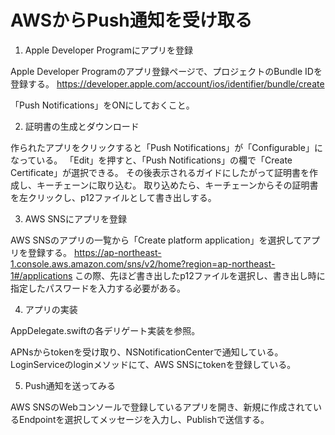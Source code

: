 # AWSからPush通知を受け取る

1. Apple Developer Programにアプリを登録

Apple Developer Programのアプリ登録ページで、プロジェクトのBundle IDを登録する。
https://developer.apple.com/account/ios/identifier/bundle/create

「Push Notifications」をONにしておくこと。

2. 証明書の生成とダウンロード

作られたアプリをクリックすると「Push Notifications」が「Configurable」になっている。
「Edit」を押すと、「Push Notifications」の欄で「Create Certificate」が選択できる。
その後表示されるガイドにしたがって証明書を作成し、キーチェーンに取り込む。
取り込めたら、キーチェーンからその証明書を左クリックし、p12ファイルとして書き出しする。

3. AWS SNSにアプリを登録

AWS SNSのアプリの一覧から「Create platform application」を選択してアプリを登録する。
https://ap-northeast-1.console.aws.amazon.com/sns/v2/home?region=ap-northeast-1#/applications
この際、先ほど書き出したp12ファイルを選択し、書き出し時に指定したパスワードを入力する必要がある。

4. アプリの実装

AppDelegate.swiftの各デリゲート実装を参照。

APNsからtokenを受け取り、NSNotificationCenterで通知している。
LoginServiceのloginメソッドにて、AWS SNSにtokenを登録している。

5. Push通知を送ってみる

AWS SNSのWebコンソールで登録しているアプリを開き、新規に作成されているEndpointを選択してメッセージを入力し、Publishで送信する。
